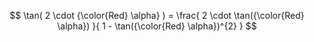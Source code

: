 $$
\tan( 2 \cdot {\color{Red} \alpha} ) = \frac{ 2 \cdot \tan({\color{Red} \alpha}) }{ 1 - \tan({\color{Red} \alpha})^{2} }
$$